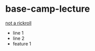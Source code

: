 # base-camp-lecture

[not a rickroll](https://www.youtube.com/watch?v=dQw4w9WgXcQ)

- line 1
- line 2
- feature 1